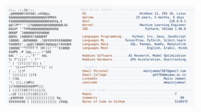 <picture>
  <source srcset="https://raw.githubusercontent.com/mmazinjameel/mmazinjameel/main/dark_mode.svg?v=1744359232" media="(prefers-color-scheme: dark)">
  <img src="https://raw.githubusercontent.com/mmazinjameel/mmazinjameel/main/light_mode.svg?v=1744359232">
</picture>
